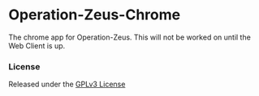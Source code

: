 # Operation-Zeus-Chrome
The chrome app for Operation-Zeus. This will not be worked on until the Web Client is up.

### License
Released under the [GPLv3 License](https://opensource.org/licenses/GPL-3.0)
